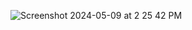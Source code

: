 ![Screenshot 2024-05-09 at 2 25 42 PM](https://github.com/fath3rl0s/SOC_ACC_24/assets/88733190/667c7ef7-e179-4c45-b830-4b0731793a1b)
